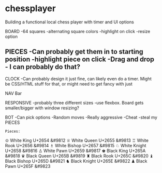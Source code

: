 # chessplayer
Building a functional local chess player with timer and UI options


BOARD
-64 squares
-alternating square colors
-highlight on click
-resize option 

PIECES
-Can probably get them in to starting position
-highlight piece on click
-Drag and drop - I can probably do that?
-

CLOCK
-Can probably design it just fine, can likely even do a timer. Might be CSS/HTML stuff for that, or might need to get fancy with just

NAV Bar

RESPONSIVE
-probably three different sizes
-use flexbox. Board gets smaller/bigger with window resizing?

BOT
-Can pick options
-Random moves
-Really aggressive
-Cheat
    -steal my PIECES
    

    Pieces:
♔	White King	U+2654	&#9812
♕	White Queen	U+2655	&#9813
♖	White Rook	U+2656	&#9814
♗	White Bishop	U+2657	&#9815
♘	White Knight	U+2658	&#9816
♙	White Pawn	U+2659	&#9817
♚	Black King	U+265A	&#9818
♛	Black Queen	U+265B	&#9819
♜	Black Rook	U+265C	&#9820
♝	Black Bishop	U+265D	&#9821
♞	Black Knight	U+265E	&#9822
♟	Black Pawn	U+265F	&#9823